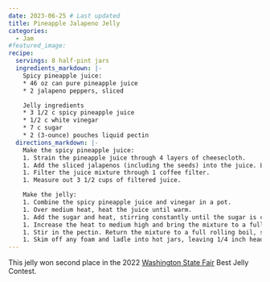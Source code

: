 ```yaml
---
date: 2023-06-25 # Last updated
title: Pineapple Jalapeno Jelly
categories:
  - Jam
#featured_image:
recipe:
  servings: 8 half-pint jars
  ingredients_markdown: |-
    Spicy pineapple juice:
    * 46 oz can pure pineapple juice
    * 2 jalapeno peppers, sliced

    Jelly ingredients
    * 3 1/2 c spicy pineapple juice
    * 1/2 c white vinegar
    * 7 c sugar
    * 2 (3-ounce) pouches liquid pectin
  directions_markdown: |-
    Make the spicy pineapple juice:
    1. Strain the pineapple juice through 4 layers of cheesecloth.
    1. Add the sliced jalapenos (including the seeds) into the juice. Let sit for 2 minutes, then strain through a sieve. _Note:_ This will give just a hint of spicy jalapeno flavor to the jelly. If you want a spicier jelly, let the jalapenos sit in the juice for longer.
    1. Filter the juice mixture through 1 coffee filter.
    1. Measure out 3 1/2 cups of filtered juice.

    Make the jelly:
    1. Combine the spicy pineapple juice and vinegar in a pot.
    1. Over medium heat, heat the juice until warm.
    1. Add the sugar and heat, stirring constantly until the sugar is completely dissolved.
    1. Increase the heat to medium high and bring the mixture to a full rolling boil, stirring constantly.
    1. Stir in the pectin. Return the mixture to a full rolling boil, stirring constantly. Boil, stirring constantly, for 1 minute. Remove the pot from heat.
    1. Skim off any foam and ladle into hot jars, leaving 1/4 inch headspace. Process jars in a boiling water bath for 10 minutes.
---
```

This jelly won second place in the 2022 [Washington State Fair](https://www.thefair.com/) Best Jelly Contest.
